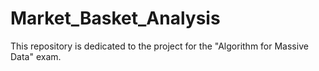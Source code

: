 # Market_Basket_Analysis
This repository is dedicated to the project for the "Algorithm for Massive Data" exam.
